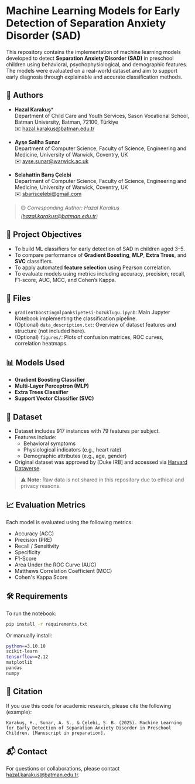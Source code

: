 # Machine Learning Models for Early Detection of Separation Anxiety Disorder (SAD)

This repository contains the implementation of machine learning models developed to detect **Separation Anxiety Disorder (SAD)** in preschool children using behavioral, psychophysiological, and demographic features. The models were evaluated on a real-world dataset and aim to support early diagnosis through explainable and accurate classification methods.

## 👥 Authors

- **Hazal Karakuş***  
  Department of Child Care and Youth Services, Sason Vocational School, Batman University, Batman, 72100, Türkiye  
  ✉️ hazal.karakus@batman.edu.tr

- **Ayşe Saliha Sunar**  
  Department of Computer Science, Faculty of Science, Engineering and Medicine, University of Warwick, Coventry, UK  
  ✉️ ayse.sunar@warwick.ac.uk

- **Selahattin Barış Çelebi**  
  Department of Computer Science, Faculty of Science, Engineering and Medicine, University of Warwick, Coventry, UK  
  ✉️ sbariscelebi@gmail.com

> 🟡 *Corresponding Author: Hazal Karakuş (hazal.karakus@batman.edu.tr)*

## 📌 Project Objectives

- To build ML classifiers for early detection of SAD in children aged 3–5.
- To compare performance of **Gradient Boosting**, **MLP**, **Extra Trees**, and **SVC** classifiers.
- To apply automated **feature selection** using Pearson correlation.
- To evaluate models using metrics including accuracy, precision, recall, F1-score, AUC, MCC, and Cohen’s Kappa.

## 📂 Files

- `gradientboostingmlpanksiyetesi-bozuklugu.ipynb`: Main Jupyter Notebook implementing the classification pipeline.
- (Optional) `data_description.txt`: Overview of dataset features and structure (not included here).
- (Optional) `figures/`: Plots of confusion matrices, ROC curves, correlation heatmaps.

## 📊 Models Used

- **Gradient Boosting Classifier**
- **Multi-Layer Perceptron (MLP)**
- **Extra Trees Classifier**
- **Support Vector Classifier (SVC)**

## 🧪 Dataset

- Dataset includes 917 instances with 79 features per subject.
- Features include:
  - Behavioral symptoms
  - Physiological indicators (e.g., heart rate)
  - Demographic attributes (e.g., age, gender)
- Original dataset was approved by [Duke IRB] and accessed via [Harvard Dataverse](https://doi.org/10.7910/DVN/N42LWG).

> ⚠️ **Note:** Raw data is not shared in this repository due to ethical and privacy reasons.

## 📈 Evaluation Metrics

Each model is evaluated using the following metrics:

- Accuracy (ACC)
- Precision (PRE)
- Recall / Sensitivity
- Specificity
- F1-Score
- Area Under the ROC Curve (AUC)
- Matthews Correlation Coefficient (MCC)
- Cohen's Kappa Score

## 🛠️ Requirements

To run the notebook:

```bash
pip install -r requirements.txt
```

Or manually install:

```bash
python==3.10.10  
scikit-learn  
tensorflow==2.12  
matplotlib  
pandas  
numpy
```

## 📄 Citation

If you use this code for academic research, please cite the following (example):

```
Karakuş, H., Sunar, A. S., & Çelebi, S. B. (2025). Machine Learning for Early Detection of Separation Anxiety Disorder in Preschool Children. [Manuscript in preparation].
```

## 📬 Contact

For questions or collaborations, please contact hazal.karakus@batman.edu.tr.

